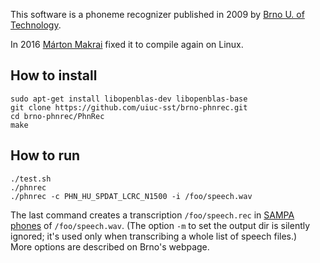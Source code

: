 This software is a phoneme recognizer published in 2009 by [Brno U. of Technology](http://speech.fit.vutbr.cz/software/phoneme-recognizer-based-long-temporal-context).

In 2016 [Márton Makrai](https://github.com/makrai/brno-phnrec) fixed it to compile again on Linux.

## How to install
```
sudo apt-get install libopenblas-dev libopenblas-base
git clone https://github.com/uiuc-sst/brno-phnrec.git
cd brno-phnrec/PhnRec
make
```
## How to run
```
./test.sh
./phnrec
./phnrec -c PHN_HU_SPDAT_LCRC_N1500 -i /foo/speech.wav
```
The last command creates a transcription `/foo/speech.rec` in [SAMPA phones](https://en.wikipedia.org/wiki/SAMPA_chart) of `/foo/speech.wav`.  (The option `-m` to set the output dir is silently ignored;  it's used only when transcribing a whole list of speech files.)  
More options are described on Brno's webpage.
